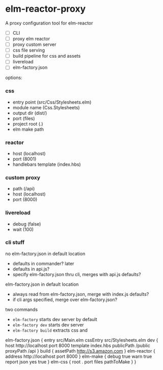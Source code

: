 # elm-reactor-proxy

A proxy configuration tool for elm-reactor

- [ ] CLI
- [ ] proxy elm reactor
- [ ] proxy custom server
- [ ] css file serving
- [ ] build pipeline for css and assets
- [ ] livereload
- [ ] elm-factory.json

options:

### css
- entry point (src/Css/Stylesheets.elm)
- module name (Css.Stylesheets)
- output dir (dist/)
- port (files)
- project root (.)
- elm make path

### reactor
- host (localhost)
- port (8001)
- handlebars template (index.hbs)

### custom proxy
- path (/api)
- host (localhost)
- port (8000)

### livereload
- debug (false)
- wait (100)


### cli stuff
no elm-factory.json in default location
  - defaults in commander? later
  - defaults in api.js?
  - specify elm-factory.json thru cli, merges with api.js defaults?

elm-factory.json in default location
  - always read from elm-factory.json, merge with index.js defaults?
  - if cli args specified, merge over elm-factory.json?

two commands
  - `elm-factory` starts dev server by default
  - `elm-factory dev` starts dev server
  - `elm-factory build` extracts css and

elm-factory.json {
  entry src/Main.elm
  cssEntry src/Stylesheets.elm
  dev {
    host http://localhost
    port 8000
    template index.hbs
    publicPath /public
    proxyPath /api
  }
  build {
    assetPath http://s3.amazon.com
  }
  elm-reactor {
    address http://localhost
    port 8000
  }
  elm-make {
    debug true
    warn true
    report json
    yes true
  }
  elm-css {
    root .
    port files
    pathToMake
  }
}
